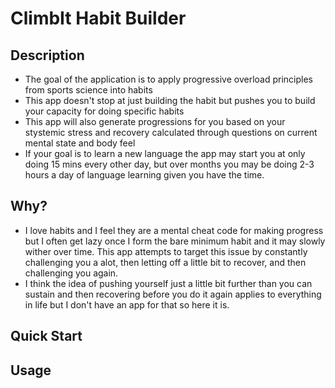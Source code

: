 # ClimbIt Habit Builder

## Description

- The goal of the application is to apply progressive overload principles from sports science into habits
- This app doesn't stop at just building the habit but pushes you to build your capacity for doing specific habits
- This app will also generate progressions for you based on your stystemic stress and recovery calculated through questions on current mental state and body feel
- If your goal is to learn a new language the app may start you at only doing 15 mins every other day, but over months you may be doing 2-3 hours a day of language learning given you have the time.

## Why?

- I love habits and I feel they are a mental cheat code for making progress but I often get lazy once I form the bare minimum habit and it may slowly wither over time. This app attempts to target this issue by constantly challenging you a alot, then letting off a little bit to recover, and then challenging you again.
- I think the idea of pushing yourself just a little bit further than you can sustain and then recovering before you do it again applies to everything in life but I don't have an app for that so here it is.

## Quick Start

## Usage
